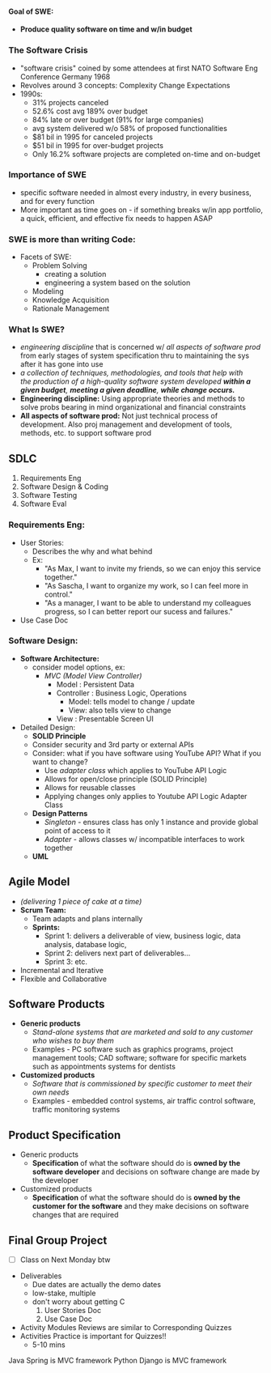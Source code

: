 #### Goal of SWE:
- **Produce quality software on time and w/in budget**
### The Software Crisis
- "software crisis" coined by some attendees at first NATO Software Eng Conference Germany 1968
- Revolves around 3 concepts:
	  Complexity
	  Change
	  Expectations
- 1990s:
	- 31% projects canceled
	- 52.6% cost avg 189% over budget
	- 84% late or over budget (91% for large companies)
	- avg system delivered w/o 58% of proposed functionalities
	- $81 bil in 1995 for canceled projects
	- $51 bil in 1995 for over-budget projects
	- Only 16.2% software projects are completed on-time and on-budget

### Importance of SWE
- specific software needed in almost every industry, in every business, and for every function
- More important as time goes on - if something breaks w/in app portfolio, a quick, efficient, and effective fix needs to happen ASAP

### SWE is more than writing Code:
- Facets of SWE:
	- Problem Solving
		- creating a solution
		- engineering a system based on the solution
	- Modeling
	- Knowledge Acquisition
	- Rationale Management

### What Is SWE?
- *engineering discipline* that is concerned w/ *all aspects of software prod* from early stages of system specification thru to maintaining the sys after it has gone into use
- *a collection of techniques, methodologies, and tools that help with the production of a high-quality software system developed **within a given budget**, **meeting a given deadline**, **while change occurs.***
- **Engineering discipline:** Using appropriate theories and methods to solve probs bearing in mind organizational and financial constraints
- **All aspects of software prod:** Not just technical process of development. Also proj management and development of tools, methods, etc. to support software prod
## SDLC
1. Requirements Eng
2. Software Design & Coding
3. Software Testing
4. Software Eval

### Requirements Eng:
- User Stories:
	- Describes the why and what behind
	- Ex: 
		- "As Max, I want to invite my friends, so we can enjoy this service together."
		- "As Sascha, I want to organize my work, so I can feel more in control."
		- "As a manager, I want to be able to understand my colleagues progress, so I can better report our sucess and failures."
- Use Case Doc

### Software Design:
- **Software Architecture:**
	- consider model options, ex:
		- *MVC (Model View Controller)*
			- Model : Persistent Data
			- Controller : Business Logic, Operations
				- Model: tells model to change / update
				- View: also tells view to change
			- View : Presentable Screen UI
- Detailed Design:
	- **SOLID Principle**
	- Consider security and 3rd party or external APIs
	- Consider: what if you have software using YouTube API? What if you want to change?
		- Use *adapter class* which applies to YouTube API Logic
		- Allows for open/close principle (SOLID Principle)
		- Allows for reusable classes
		- Applying changes only applies to Youtube API Logic Adapter Class
	- **Design Patterns**
		- *Singleton* - ensures class has only 1 instance and provide global point of access to it
		- *Adapter* - allows classes w/ incompatible interfaces to work together
	- **UML**
## Agile Model
- *(delivering 1 piece of cake at a time)*
- **Scrum Team:**
	- Team adapts and plans internally
	- **Sprints:**
		- Sprint 1: delivers a deliverable of view, business logic, data analysis, database logic,
		- Sprint 2: delivers next part of deliverables...
		- Sprint 3: etc.
- Incremental and Iterative
- Flexible and Collaborative

## Software Products
- **Generic products**
	- *Stand-alone systems that are marketed and sold to any customer who wishes to buy them*
	- Examples - PC software such as graphics programs, project management tools; CAD software; software for specific markets such as appointments systems for dentists
- **Customized products**
	- *Software that is commissioned by specific customer to meet their own needs*
	- Examples - embedded control systems, air traffic control software, traffic monitoring systems

## Product Specification
- Generic products
	- **Specification** of what the software should do is **owned by the software developer** and decisions on software change are made by the developer
- Customized products
	- **Specification** of what the software should do is **owned by the customer for the software** and they make decisions on software changes that are required

## Final Group Project
- [ ] Class on Next Monday btw

- Deliverables
	- Due dates are actually the demo dates
	- low-stake, multiple
	- don't worry about getting C
		1. User Stories Doc
		2. Use Case Doc
- Activity Modules Reviews are similar to Corresponding Quizzes
- Activities Practice is important for Quizzes!!
	- 5-10 mins

Java Spring is MVC framework
Python Django is MVC framework




